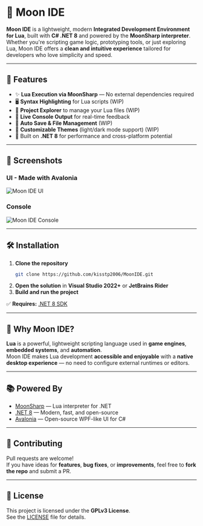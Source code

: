 # 🌙 Moon IDE

**Moon IDE** is a lightweight, modern **Integrated Development Environment for Lua**, built with **C# .NET 8** and powered by the **MoonSharp interpreter**.  
Whether you're scripting game logic, prototyping tools, or just exploring Lua, Moon IDE offers a **clean and intuitive experience** tailored for developers who love simplicity and speed.

---

## 🚀 Features

- ✨ **Lua Execution via MoonSharp** — No external dependencies required  
- 🖥️ **Syntax Highlighting** for Lua scripts  (WIP)
- 📂 **Project Explorer** to manage your Lua files  (WIP)
- 🧪 **Live Console Output** for real-time feedback  
- 💾 **Auto Save & File Management**  (WIP)
- 🎨 **Customizable Themes** (light/dark mode support)  (WIP)
- 🔧 Built on **.NET 8** for performance and cross-platform potential  

---

## 📸 Screenshots

### **UI - Made with Avalonia**
![Moon IDE UI](https://github.com/user-attachments/assets/6c7aa7c7-5a6e-4635-94ea-37fb893cf4e5)

### **Console**
![Moon IDE Console](https://github.com/user-attachments/assets/d2ca1311-5722-429f-a9e5-385f84ce228a)

---

## 🛠️ Installation

1. **Clone the repository**
   ```bash
   git clone https://github.com/kisstp2006/MoonIDE.git
   ```
2. **Open the solution** in **Visual Studio 2022+** or **JetBrains Rider**  
3. **Build and run the project**  

✅ **Requires:** [.NET 8 SDK](https://dotnet.microsoft.com/en-us/download/dotnet/8.0)

---

## 🧠 Why Moon IDE?

**Lua** is a powerful, lightweight scripting language used in **game engines**, **embedded systems**, and **automation**.  
Moon IDE makes Lua development **accessible and enjoyable** with a **native desktop experience** — no need to configure external runtimes or editors.

---

## 📚 Powered By

- [MoonSharp](https://www.moonsharp.org/) — Lua interpreter for .NET  
- [.NET 8](https://dotnet.microsoft.com/) — Modern, fast, and open-source  
- [Avalonia](https://avaloniaui.net/) — Open-source WPF-like UI for C#  

---

## 🤝 Contributing

Pull requests are welcome!  
If you have ideas for **features**, **bug fixes**, or **improvements**, feel free to **fork the repo** and submit a PR.

---

## 📄 License

This project is licensed under the **GPLv3 License**.  
See the [LICENSE](LICENSE.txt) file for details.

